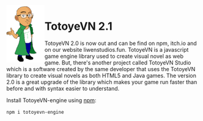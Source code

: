 <!--![TotoyeVN.js](https://raw.github.com/LiWen780/TotoyeVN-engine/master/TVN_logo.png)-->
<img align="left" src="TVN_logo.png" width="100px"/>
<h1>TotoyeVN 2.1</h1>

TotoyeVN 2.0 is now out and can be find on npm, itch.io and on our website liwenstudios.fun.
TotoyeVN is a javascript game engine library used to create visual novel as web game. But, there's another project called TotoyeVN Studio  which is a software created by the same developer that uses the TotoyeVN library to create visual novels as both HTML5 and Java games.
The version 2.0 is a great upgrade of the library which makes your game run faster than before and with syntax easier to understand. 

Install TotoyeVN-engine using [npm](https://www.npmjs.com/package/totoyevn-engine):

	npm i totoyevn-engine
									

	
